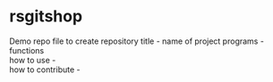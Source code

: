 # rsgitshop
Demo repo file to create repository
title - name of project
programs -  
functions  
how to use -  
how to contribute -  

